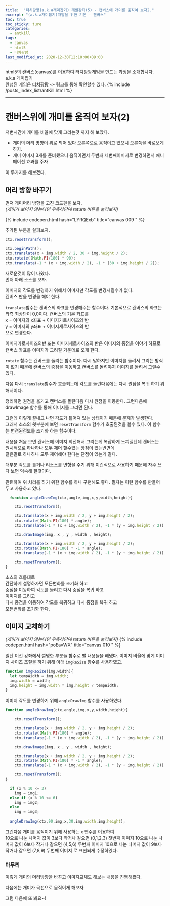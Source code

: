 ```yaml
---
title:  "터치팡팡(a.k.a개미잡기) 개발강좌(5) - 캔버스에 개미를 움직여 보자2."
excerpt: "(a.k.a개미잡기)개발을 위한 기본 - 캔버스"
toc: true
toc_sticky: ture
categories:
  - antkill
tags:
  - canvas
  - html5
  - 터치팡팡
last_modified_at: 2020-12-30T12:10:00+09:00
---
```


html5의 캔버스(canvas)를 이용하여 터치팡팡게임을 만드는 과정을 소개합니다. a.k.a 개미잡기  
완성된 게임은 [터치팡팡](https://mnmsoft.co.kr/content/ant) <- 링크를 통해 확인할수 있다.
{% include /posts_index_list/antKill.html %}

---

# 캔버스위에 개미를 움직여 보자(2)

저번시간에 개미를 비율에 맞게 그리는것 까지 해 보았다.

- 개미의 머리 방향이 위로 되어 있다 오른쪽으로 움직이고 있으니 오른쪽을 바로보게 하자.
- 개미 이미지 3개를 준비했으니 움직이면서 두번째 세번째이미지로 변경하면서 애니메이션 효과를 주자
  
이 두가지를 해보겠다.

## 머리 방향 바꾸기

먼저 개미머리 방향을 고친 코드펜을 보자.  
 *(개미가 보이지 않는다면 우측하단에 return 버튼을 눌러보자)*

{% include codepen.html hash="LYRQExb" title="canvas 009 " %} 


추가된 부분을 살펴보자.
``` js
ctx.resetTransform();
```

``` js
ctx.beginPath();
ctx.translate(x + img.width / 2, 30 + img.height / 2);
ctx.rotate((Math.PI/180) * 90);
ctx.translate(-1 * (x + img.width / 2), -1 * (30 + img.height / 2));
```

새로운것이 많이 나왔다.  
먼저 아래 소스를 보자.  

이미지의 각도를 변경하기 위해서 이미지만 각도를 변경시킬수가 없다.  
캔버스 판을 변경을 해야 한다.  

`translate`함수는 캔버스의 좌표를 변경해주는 함수이다.
기본적으로 캔버스의 좌표는 좌측 최상단이 0,0이다.
캔버스의 기본 좌표를   
x = 이미지의 x좌표 + 이미지가로사이즈의 반  
y = 이미지의 y좌표 + 이미지세로사이즈의 반  
으로 변경한다.

이미지가로사이즈의반 또는 이미지세로사이즈의 반은 이미지의 중점을 이야기 하므로 
캔버스 좌표를 이미지가 그려질 가운데로 오게 한다.

`rotate` 함수는 캔버스를 돌리는 함수이다.
다시 말하지만 이미지를 돌려서 그리는 방식이 없기 때문에 캔버스의 중점을 이동하고 캔버스를 돌려야지 이미지를 돌려서 그릴수 있다.

다음 다시 `translate`함수가 호출되는데 각도를 돌린다음에는 다시 원점을 복귀 하기 위해서이다.

정리하면 원점을 옮기고 캔버스를 돌린다음 다시 원점을 이동한다.
그런다음에 drawImage 함수를 통해 이미지를 그리면 된다.

그런데 이렇게 끝내고 나면 각도가 틀어져 있는 상태이기 때문에 문제가 발생한다.  
그래서 소스의 윗부분에 보면
`resetTransform` 함수가 호출된것을 볼수 있다.
이 함수는 변경된정보를 초기화 하는 함수이다.

내용을 처음 보면 캔버스에 이미지 회전해서 그리는게 복잡하게 느껴질텐데 캔버스는  
원시적으로 하나하나 모두 제어 할수있는 장점이 있는반면에  
같은말로 하나하나 모두 제어해야 한다는 단점이 있는거 같다.

대부분 각도를 틀거나 리소스를 변형을 주기 위해 이런식으로 사용하기 때문에 자주 쓰다 보면 익숙해 질것이다.

관련하여 위 처리를 하기 위한 함수를 하나 구현해도 좋다.
필자는 이런 함수를 만들어 두고 사용하고 있다.

``` js
  function angleDrawImg(ctx,angle,img,x,y,width,height){

	ctx.resetTransform();

	ctx.translate(x + img.width / 2, y + img.height / 2);
	ctx.rotate((Math.PI/180) * angle);
	ctx.translate(-1 * (x + img.width / 2), -1 * (y + img.height / 2));

	ctx.drawImage(img, x , y , width , height);

	ctx.translate(x + img.width / 2, y + img.height / 2);
	ctx.rotate((Math.PI/180) * -1 * angle);
	ctx.translate(-1 * (x + img.width / 2), -1 * (y + img.height / 2));

	ctx.resetTransform();
}
```

소스의 흐름대로  
간단하게 설명하자면 모든변화를 초기화 하고  
중점을 이동하여 각도를 돌리고 다시 중점을 복귀 하고  
이미지를 그리고  
다시 중점을 이동하여 각도를 복귀하고 다시 중점을 복귀 하고  
모든변화를 초기화 한다.  


## 이미지 교체하기

*(개미가 보이지 않는다면 우측하단에 return 버튼을 눌러보자)*
{% include codepen.html hash="poEavWX" title="canvas 010 " %} 

일단 이전 강좌에서 설명한 부분들 함수로 뺄 내용들을 빼냈다.
이미지 비율에 맞게 이미지 사이즈 조절을 하기 위해 아래  `imgReSize` 함수를 사용하였고.
``` js
function imgReSize(img,width){
  let tempWidth = img.width;
  img.width = width;
  img.height = img.width * img.height / tempWidth;
}
```

이미지 각도를 변경하기 위해 `angleDrawImg` 함수를 사용하였다.
``` js
function angleDrawImg(ctx,angle,img,x,y,width,height){

	ctx.resetTransform();

	ctx.translate(x + img.width / 2, y + img.height / 2);
	ctx.rotate((Math.PI/180) * angle);
	ctx.translate(-1 * (x + img.width / 2), -1 * (y + img.height / 2));

	ctx.drawImage(img, x , y , width , height);

	ctx.translate(x + img.width / 2, y + img.height / 2);
	ctx.rotate((Math.PI/180) * -1 * angle);
	ctx.translate(-1 * (x + img.width / 2), -1 * (y + img.height / 2));

	ctx.resetTransform();
}
```
  
    

``` js
  if (x % 10 <= 3)
    img = img1;
  else if (x % 10 <= 6)
    img = img2;
  else
    img = img3;
    
  angleDrawImg(ctx,90,img,x,30,img.width,img.height);
```

그런다음 개미를 움직이기 위해 사용하는 x 변수를 이용하여  
10으로 나눈 나머지 값이 3보다 작거나 같으면 (0,1,2,3)  첫번째 이미지
10으로 나눈 나머지 값이 6보다 작거나 같으면 (4,5,6)  두번째 이미지
10으로 나눈 나머지 값이 9보다 작거나 같으면 (7,8,9)  두번째 이미지
로 표현되게 수정하였다.


### 마무리 

이렇게 개미의 머리방향을 바꾸고 이미지교체도 해보는 내용을 진행해봤다.

다음에는 개미가 곡선으로 움직이게 해보자

그럼 다음에 또 봐요~!









          





























